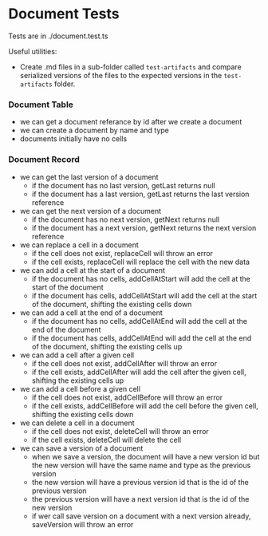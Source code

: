 # Document Tests
Tests are in ./document.test.ts

Useful utilities:
 - Create .md files in a sub-folder called `test-artifacts` and compare serialized versions of the files to the expected versions in the `test-artifacts` folder.

### Document Table 
 - we can get a document referance by id after we create a document
 - we can create a document by name and type
 - documents initially have no cells


### Document Record
 - we can get the last version of a document
   - if the document has no last version, getLast returns null
   - if the document has a last version, getLast returns the last version reference
 - we can get the next version of a document
   - if the document has no next version, getNext returns null
   - if the document has a next version, getNext returns the next version reference
 - we can replace a cell in a document
   - if the cell does not exist, replaceCell will throw an error
   - if the cell exists, replaceCell will replace the cell with the new data
 - we can add a cell at the start of a document
   - if the document has no cells, addCellAtStart will add the cell at the start of the document
   - if the document has cells, addCellAtStart will add the cell at the start of the document, shifting the existing cells down
 - we can add a cell at the end of a document
   - if the document has no cells, addCellAtEnd will add the cell at the end of the document
   - if the document has cells, addCellAtEnd will add the cell at the end of the document, shifting the existing cells up
 - we can add a cell after a given cell
   - if the cell does not exist, addCellAfter will throw an error
   - if the cell exists, addCellAfter will add the cell after the given cell, shifting the existing cells up
 - we can add a cell before a given cell
   - if the cell does not exist, addCellBefore will throw an error
   - if the cell exists, addCellBefore will add the cell before the given cell, shifting the existing cells down
 - we can delete a cell in a document
   - if the cell does not exist, deleteCell will throw an error
   - if the cell exists, deleteCell will delete the cell
 - we can save a version of a document
   - when we save a version, the document will have a new version id but the new version will have the same name and type as the previous version
   - the new version will have a previous version id that is the id of the previous version
   - the previous version will have a next version id that is the id of the new version
   - if wer call save version on a document with a next version already, saveVersion will throw an error